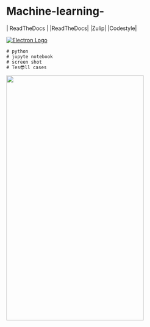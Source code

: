 # Machine-learning-
| ReadTheDocs |
|ReadTheDocs| |Zulip| |Codestyle|

[![Electron Logo](https://electronjs.org/images/electron-logo.svg)](https://electronjs.org)
```
# python 
# jupyte notebook
# screen shot 
# Tes😎ll cases
```

<img src="https://raw.githubusercontent.com/naman14/Hacktoberfest-Android/master/screenshots/screenshot1.png" width="360" height="640">
